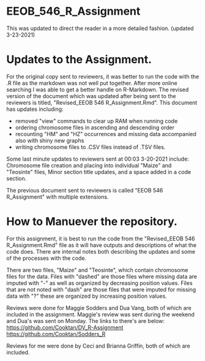 # EEOB_546_R_Assignment
This was updated to direct the reader in a more detailed fashion. (updated 3-23-2021)

# Updates to the Assignment.

For the original copy sent to reviewers, it was better to run the code with the .R file as the markdown was not well put together. After more online searching I was able to get a better handle on R-Markdown. The revised version of the document which was updated after being sent to the reviewers is titled, "Revised_EEOB 546 R_Assignment.Rmd". This document has updates including: 

* removed "view" commands to clear up RAM when running code
* ordering chromosome files in ascending and descending order
* recounting "HM" and "HZ" occurrences and missing data accompanied also with shiny new graphs
* writing chromosome files to .CSV files instead of .TSV files.

Some last minute updates to reviewers sent at 00:03 3-20-2021 include: Chromosome file creation and placing into individual "Maize" and "Teosinte" files, Minor section title updates, and a space added in a code section.

The previous document sent to reviewers is called "EEOB 546 R_Assignment" with multiple extensions.

# How to Manuever the repository.

 For this assignment, it is best to run the code from the "Revised_EEOB 546 R_Assignment.Rmd" file as it will have outputs and descriptions of what the code does. There are internal notes both describing the updates and some of the processes with the code.
 
There are two files, "Maize" and "Teosinte", which contain chromosome files for the data. Files with "dashed" are those files where missing data are imputed with "-" as well as organized by decreasing position values. Files that are not noted with "dash" are those files that were imputed for missing data with "?" these are organized by increasing position values.

Reviews were done for Maggie Sodders and Dua Vang, both of which are included in the assignment. Maggie's review was sent during the weekend and Dua's was sent on Monday.
The links to there's are below:
https://github.com/Cooktan/DV_R-Assignment
https://github.com/Cooktan/Sodders_R

Reviews for me were done by Ceci and Brianna Griffin, both of which are included.
 
 
